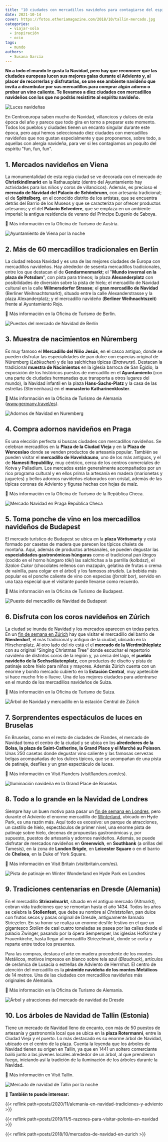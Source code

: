 ```yaml
---
title: "10 ciudades con mercadillos navideños para contagiarse del espíritu de la Navidad"
date: 2021-10-14
cover: https://fotos.etheriamagazine.com/2018/10/tallin-mercado.jpg
categories: 
  - viajar-sola
  - inspiración
  - ocio
tags: 
  - mundo
authors: 
  - Susana García
---
```


**No a todo el mundo le gusta la Navidad, pero hay que reconocer que las ciudades 
europeas lucen sus mejores galas durante el Adviento y, al placer de recorrerlas y 
disfrutarlas, se une ese ambiente navideño que invita a deambular por sus mercadillos 
para comprar algún adorno o probar un vino caliente. Te llevamos a diez ciudades con 
mercadillos navideños con los que no podrás resistirte al espíritu navideño.** 

![Luces navideñas](https://fotos.etheriamagazine.com/2018/10/mercados-navidenos.jpg "Luces de Navidad.")

En Centroeuropa saben mucho de Navidad, villancicos y dulces de esta época del año y 
parece que todo gira en torno a preparar este momento. Todos los pueblos y ciudades 
tienen un encanto singular durante este época, pero aquí hemos seleccionado diez 
ciudades con mercadillos navideños que nos gustan especialmente y que proponemos, sobre 
todo, a aquellas con alergia navideña, para ver si les contagiamos un poquito del 
espíritu "fun, fun, fun". 

## 1\. Mercados navideños en Viena

La monumentalidad de esta regia ciudad se ve decorada con el mercado de 
**Christkindlmarkt** en la Rathausplatz (dentro del Ayuntamiento hay actividades para 
los niños y coros de villancicos). Además, es precioso el **mercado de Navidad del 
Palacio de Schönbrunn**, con artesanía tradicional; el de **Spittelberg**, en el 
conocido distrito de los artistas, que se encuentra detrás del Barrio de los Museos y 
que se caracteriza por ofrecer productos artesanos; y el del **Palacio Belvedere**, que 
se emplaza en un ambiente imperial: la antigua residencia de verano del Príncipe Eugenio 
de Saboya. 

📌 Más información en la Oficina de Turismo de Austria. 

![Ayuntamiento de Viena por la noche](https://fotos.etheriamagazine.com/2018/10/Viena-ayuntamiento.jpg "Ayuntamiento de Viena.")

## 2\. Más de 60 mercadillos tradicionales en Berlín

La ciudad rebosa Navidad y es una de las mejores ciudades de Europa con mercadillos 
navideños. Hay alrededor de sesenta mercadillos tradicionales, entre los que destacan el 
de **Gendarmenmarkt**; el "**Mundo invernal en la plaza de Potsdam**", con pista para 
trineos; la plaza **Alexanderplatz** con posibilidades de diversión sobre la pista de 
hielo; el mercadillo de Navidad cultural en la calle **Wilmersdorfer Strasse**; el 
**gran mercadillo de Navidad** (Berliner Weihnachtsmarkt), situado entre la calle 
Alexanderstrasse y la plaza Alexanderplatz; y el mercadillo navideño (**Berliner 
Weihnachtszeit**) frente al Ayuntamiento Rojo. 

**📌** Más información en la Oficina de Turismo de Berlín. 

![Puestos del mercado de Navidad de Berlín](https://fotos.etheriamagazine.com/2018/10/berlin.jpg "Mercado de Navidad en Berlín.")

## 3\. Muestra de nacimientos en Núremberg

Es muy famoso el **Mercadillo del Niño Jesús**, en el casco antiguo, donde se pueden 
disfrutar las especialidades de pan dulce con especias original de Núremberg 
(_Lebkuchen_) y de las salchichas típicas (_Bratwurst_). Destacan la tradicional 
**muestra de Nacimientos** en la iglesia barroca de San Egidio, la exposición de los 
históricos puestos de mercadillo en el **Ayuntamiento** (con una parte de ciudades 
hermanadas que transporta a otros lugares del mundo), la Navidad infantil en la plaza 
**Hans-Sachs-Platz** y la casa de las estrellas (Sternenhaus) en el **monasterio 
Katharinenkloster**. 

📌 Más información en la Oficina de Turismo de Alemania (www.germany.travel/es). 

![Adornos de Navidad en Nuremberg](https://fotos.etheriamagazine.com/2018/10/Nuremberg-christmas-market.jpg "Decoración en un puesto del mercado de Navidad de Núremberg.")

## 4\. Compra adornos navideños en Praga

Es una elección perfecta si buscas ciudades con mercadillos navideños. Se celebran 
mercadillos en la **Plaza de la Ciudad Vieja** y en la **Plaza de Wenceslao** donde se 
venden productos de artesanía popular. También se pueden visitar el **mercadillo de 
Havelskauno**, uno de los más antiguos, y el de **Namesti Republilky**, muy céntrico, 
cerca de los centros comerciales de Kotva y Palladium. Los mercados están generalmente 
acompañados por un rico programa cultural y en ellos prima la artesanía en madera 
(marionetas y juguetes) y bellos adornos navideños elaborados con cristal, además de las 
típicas coronas de Adviento y figuras hechas con hojas de maíz. 

📌 Más información en la Oficina de Turismo de la República Checa. 

![Mercado Navidad en Praga República Checa](https://fotos.etheriamagazine.com/2018/10/Praga-navidad.jpg "Mercado de Navidad en Praga. © Oficina de Turismo República Checa/Martin Marat")

## 5\. Toma ponche de vino en los mercadillos navideños de Budapest

El mercado turístico de Budapest se ubica en la **plaza Vörösmarty** y está formado por 
casetas de madera que parecen los típicos chalets de montaña. Aquí, además de productos 
artesanales, se pueden degustar las **especialidades gastronómicas húngaras** como el 
tradicional pan _lángos_ (cocido en el horno húngaro _töki_) las salchichas a la 
parrilla (_kolbász_), el _Szalon Cukor_ (chocolates rellenos con mazapán, gelatina de 
frutas o crema de vainilla, para colgar en el árbol) y los famosos _strudels_. La bebida 
más popular es el ponche caliente de vino con especias (_forralt bor_), servido en una 
taza especial que el visitante puede llevarse como recuerdo. 

📌 Más información en la Oficina de Turismo de Budapest. 

![Puesto del mercadillo de Navidad de Budapest](https://fotos.etheriamagazine.com/2018/10/Budapest-Navidad.jpg "Puesto del mercado de Navidad de Budapest. © O.T. Budapest")

## 6\. Disfruta con los coros navideños en Zúrich

La ciudad se inunda de Navidad y los mercados aparecen en todas partes. En un [fin de 
semana en Zúrich](http://etheriamagazine.com/2018/10/12/mercados-de-navidad-en-zurich/) 
hay que visitar el mercadillo del barrio de **Nierderdorf**, el más tradicional y 
antiguo de la ciudad, ubicado en la Hirschenplatz. Al otro lado del río está el el 
**mercado de la Werdmühleplatz** con su original “Singing Christmas Tree” donde escuchar 
el repertorio navideño de distintos coros de la región y, ya cerca del lago, el **pueblo 
navideño de la Sechseläutenplatz**, con productos de diseño y pista de patinaje sobre 
hielo para niños y mayores. Además Zúrich cuenta con un enorme y bonito mercado cubierto 
en la **Estación Central**, muy apetecible si hace mucho frío o llueve. Una de las 
mejores ciudades para adentrarse en el mundo de los mercadillos navideños de Suiza. 

📌 Más información en la Oficina de Turismo de Suiza. 

![Árbol de Navidad y mercadillo en la estación Central de Zúrich](https://fotos.etheriamagazine.com/2018/10/Zurich-estacion-central-1.jpg "Mercado de la Estación Central de Zúrich. © Switzerland Tourism/Ivo Scholz.")

## 7\. Sorprendentes espectáculos de luces en Bruselas

En Bruselas, como en el resto de ciudades de Flandes, el mercado de Navidad toma el 
centro de la ciudad y se ubica en los **alrededores de la Bolsa, la plaza de 
Saint-Catherine, la Grand Place y el Marché au Poisson**. Unas 250 casetas donde 
degustar vino caliente y las famosas cervezas belgas acompañadas de los dulces típicos, 
que se acompañan de una pista de patinaje, desfiles y un gran espectáculo de luces. 

📌 Más información en Visit Flanders (visitflanders.com/es). 

![Iluminación navideña en la Grand Place de Bruselas](https://fotos.etheriamagazine.com/2018/10/Bruselas-Navidad.jpg "Mercado de Navidad en Bruselas. © Visit Brussels/Eric Danhier.")

## 8\. Todo a lo grande en la Navidad de Londres

Siempre hay un buen motivo para pasar un [fin de semana en 
Londres](http://etheriamagazine.com/2018/09/13/visitas-imprescindibles-fin-de-semana-londres/), 
pero durante el Adviento el enorme mercadillo de 
[Winterland](https://hydeparkwinterwonderland.com), ubicado en Hyde Park, es una razón 
más. Aquí todo es excesivo: un parque de atracciones, un castillo de hielo, espectáculos 
de primer nivel, una enorme pista de patinaje sobre hielo, decenas de propuestas 
gastronómicas y, por supuesto, puestos de artesanía y adornos navideños. Además, se 
puede disfrutar de mercados navideños en **Greenwich**, en **Southbank** (a orillas del 
Tamesis), en la zona de **London Brigde**, en **Leicester Square** o en el barrio de 
**Chelsea**, en la Duke of York Square. 

📌 Más información en Visit Britain (visitbritain.com/es). 

![Pista de patinaje en Winter Wonderland en Hyde Park en Londres](https://fotos.etheriamagazine.com/2018/10/Londres-winterwonderland.jpg "Pista de patinaje en Winter Wonderland en Hyde Park. © Visit England/Daniela Luquini.")

## 9\. Tradiciones centenarias en Dresde (Alemania)

En el mercadillo **Striezelmarkt**, situado en el antiguo mercado (Altmarkt), cobran 
vida tradiciones que se remontan hasta el año 1434. Todos los años se celebra la 
**Stollenfest**, que debe su nombre al _Christstollen_, pan dulce con frutos secos y 
pasas original de Dresde, antiguamente llamado Striezelen. En su honor se realiza un 
enorme desfile festivo en el que un gigantesco _Stollen_ de casi cuatro toneladas se 
pasea por las calles desde el palacio Zwinger, pasando por la ópera Semperoper, las 
iglesias Hofkirche y Frauenkirche, hasta llegar al mercadillo Striezelmarkt, donde se 
corta y reparte entre todos los presentes. 

Para las compras, destaca el arte en madera procedente de los montes Metálicos, motivos 
impresos en blanco sobre tela azul (_Blaudruck_), artículos de cerámica de Lusacia o 
estrellas de Adviento de Herrnhut. El centro de atención del mercadillo es la **pirámide 
navideña de los montes Metálicos** de 14 metros. Una de las ciudades con mercadillos 
navideños más originales de Alemania. 

📌 Más información en la Oficina de Turismo de Alemania. 

![Árbol y atracciones del mercado de navidad de Dresde](https://fotos.etheriamagazine.com/2018/10/DRESDE.jpg "Mercado de Navidad en Dresde.")

## 10\. Los árboles de Navidad de Tallin (Estonia)

Tiene un mercado de Navidad lleno de encanto, con más de 50 puestos de artesanía y 
gastronomía local que se ubica en la **plaza Rotermanni**, entre la Ciudad Vieja y el 
puerto. Lo más destacado es su enorme árbol de Navidad, ubicado en el centro de la 
plaza. Cuenta la leyenda que los árboles de Navidad tienen su origen en Tallin, ya que 
en 1441 un soltero comerciante bailó junto a las jóvenes locales alrededor de un árbol, 
al que prendieron fuego, iniciando así la tradición de la iluminación de los árboles 
durante la Navidad. 

📌 Más información en Visit Tallin. 

![Mercado de navidad de Tallin por la noche](https://fotos.etheriamagazine.com/2018/10/tallin-mercado.jpg "Mercado de Navidad de Tallin. © Visit Tallin/Paul Kuimet.")

📌 **También te puede interesar:** 

{{< reflink path=posts/2020/11/alemania-en-navidad-tradiciones-y-adviento >}} 

{{< reflink path=posts/2019/11/5-razones-para-visitar-polonia-en-navidad >}} 

{{< reflink path=posts/2018/10/mercados-de-navidad-en-zurich >}}
